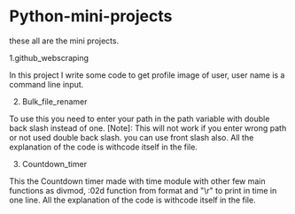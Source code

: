 # Python-mini-projects
these all are the mini projects.

1.github_webscraping

In this project I write some code to get profile image of user,
user name is a command line input.

2. Bulk_file_renamer

To use this you need to enter your path in the path variable with double back slash instead of one.
[Note]: This will not work if you enter wrong path or not used double back slash. you can use front slash also.
All the explanation of the code is withcode itself in the file.

3. Countdown_timer 

This the Countdown timer made with time module with other few main functions as divmod, :02d function from format and "\r" to print in time in one line.
All the explanation of the code is withcode itself in the file.
